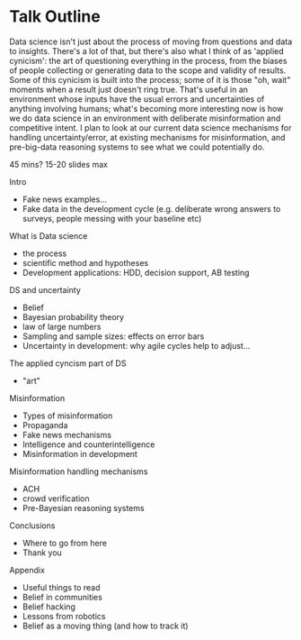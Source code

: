 # Talk Outline

Data science isn't just about the process of moving from questions and data to insights. There's a lot of that, but there's also what I think of as 'applied cynicism': the art of questioning everything in the process, from the biases of people collecting or generating data to the scope and validity of results.  Some of this cynicism is built into the process; some of it is those "oh, wait" moments when a result just doesn't ring true.  That's useful in an environment whose inputs have the usual errors and uncertainties of anything involving humans; what's becoming more interesting now is how we do data science in an environment with deliberate misinformation and competitive intent.   I plan to look at our current data science mechanisms for handling uncertainty/error, at existing mechanisms for misinformation, and pre-big-data reasoning systems to see what we could potentially do.

45 mins? 15-20 slides max

Intro

* Fake news examples... 
* Fake data in the development cycle \(e.g. deliberate wrong answers to surveys, people messing with your baseline etc\)

What is Data science

* the process
* scientific method and hypotheses
* Development applications: HDD, decision support, AB testing

DS and uncertainty

* Belief
* Bayesian probability theory
* law of large numbers
* Sampling and sample sizes: effects on error bars
* Uncertainty in development: why agile cycles help to adjust... 

The applied cyncism part of DS

* "art"

Misinformation

* Types of misinformation
* Propaganda
* Fake news mechanisms
* Intelligence and counterintelligence
* Misinformation in development

Misinformation handling mechanisms

* ACH
* crowd verification
* Pre-Bayesian reasoning systems

Conclusions

* Where to go from here
* Thank you

Appendix

* Useful things to read
* Belief in communities
* Belief hacking
* Lessons from robotics
* Belief as a moving thing \(and how to track it\)





